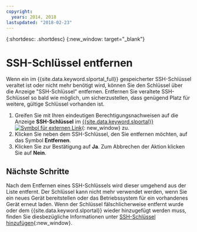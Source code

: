 ```yaml
---
copyright:
  years: 2014, 2018
lastupdated: "2018-02-23"
---
```


{:shortdesc: .shortdesc}
{:new_window: target="_blank"}

# SSH-Schlüssel entfernen

Wenn ein im {{site.data.keyword.slportal_full}} gespeicherter SSH-Schlüssel veraltet ist oder nicht mehr benötigt wird, können Sie den Schlüssel über die Anzeige "SSH-Schlüssel" entfernen. Entfernen Sie veraltete SSH-Schlüssel so bald wie möglich, um sicherzustellen, dass genügend Platz für weitere, gültige Schlüssel vorhanden ist.

1. Greifen Sie mit Ihren eindeutigen Berechtigungsnachweisen auf die Anzeige **SSH-Schlüssel** im [{{site.data.keyword.slportal}} ![Symbol für externen Link](../../icons/launch-glyph.svg "Symbol für externen Link")](https://control.softlayer.com/){: new_window} zu.
2. Klicken Sie neben dem SSH-Schlüssel, den Sie entfernen möchten, auf das Symbol **Entfernen**.
3. Klicken Sie zur Bestätigung auf **Ja**. Zum Abbrechen der Aktion klicken Sie auf **Nein**.

## Nächste Schritte

Nach dem Entfernen eines SSH-Schlüssels wird dieser umgehend aus der Liste entfernt. Der Schlüssel kann nicht mehr verwendet werden, wenn Sie ein neues Gerät bereitstellen oder das Betriebssystem für ein vorhandenes Gerät erneut laden. Wenn der Schlüssel fälschlicherweise entfernt wurde oder dem {{site.data.keyword.slportal}} wieder hinzugefügt werden muss, finden Sie diesbezügliche Informationen unter [SSH-Schlüssel hinzufügen](add-ssh-key.html){:new_window}.
